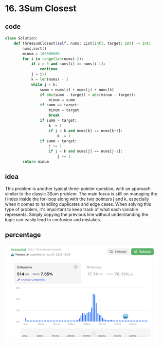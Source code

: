 # 16. 3Sum Closest
## code
```python
class Solution:
    def threeSumClosest(self, nums: List[int], target: int) -> int:
        nums.sort()
        minum = 100000000
        for i in range(len(nums)-2):
            if i > 0 and nums[i] == nums[i-1]:
                continue
            j = i+1
            k = len(nums) - 1
            while j < k:
                summ = nums[i] + nums[j] + nums[k]
                if abs(summ - target) < abs(minum - target):
                    minum = summ
                if summ == target:
                    minum = target
                    break
                if summ > target:
                    k -= 1
                    if j < k and nums[k] == nums[k+1]:
                        k -= 1
                if summ < target:
                    j += 1
                    if j < k and nums[j] == nums[j-1]:
                        j += 1
        return minum


```
## idea
This problem is another typical three-pointer question, with an approach similar to the classic 3Sum problem. The main focus is still on managing the i index inside the for-loop along with the two pointers j and k, especially when it comes to handling duplicates and edge cases. When solving this type of problem, it's important to keep track of what each variable represents. Simply copying the previous line without understanding the logic can easily lead to confusion and mistakes.
## percentage
![](/assetPic/3SumClo.png)

